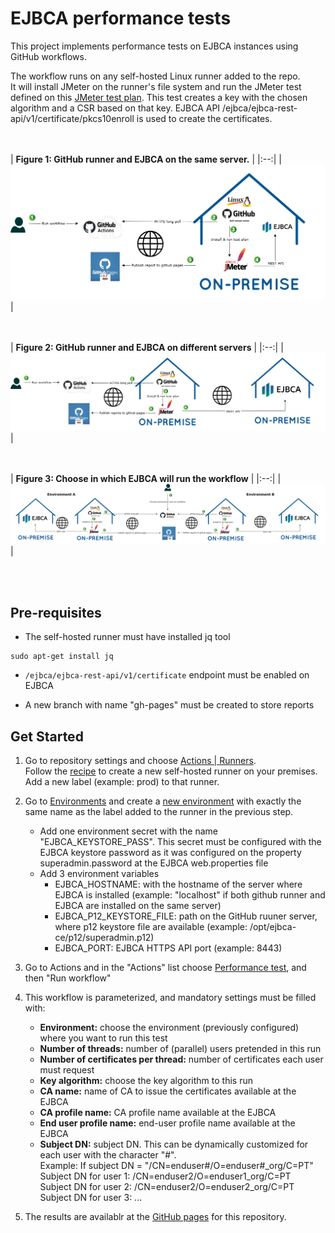 # EJBCA performance tests


This project implements performance tests on EJBCA instances using GitHub workflows.  

The workflow runs on any self-hosted Linux runner added to the repo.  
It will install JMeter on the runner's file system and run the JMeter test defined on this [JMeter test plan](/tests/ejbca-performance-test.jmx). 
This test creates a key with the chosen algorithm and a CSR based on that key. EJBCA API /ejbca/ejbca-rest-api/v1/certificate/pkcs10enroll is used to create the certificates.  


<br><br>
| **Figure 1: GitHub runner and EJBCA on the same server.** |
|:--:|
| ![Same server](images/load_test_1.png) |



<br><br>
| **Figure 2: GitHub runner and EJBCA on different servers** |
|:--:|
| ![Different servers](images/load_test_2.png) |



<br><br>
| **Figure 3: Choose in which EJBCA will run the workflow** |
|:--:|
| ![Choose EJBCA](images/load_test_3.png) |



<br><br>

## Pre-requisites

 - The self-hosted runner must have installed jq tool
```
sudo apt-get install jq
```
 - `/ejbca/ejbca-rest-api/v1/certificate` endpoint must be enabled on EJBCA  

 - A new branch with name "gh-pages" must be created to store reports


## Get Started

1. Go to repository settings and choose [Actions | Runners](https://github.com/GryphusID/ejbca-performance-tests/settings/actions/runners).  
Follow the [recipe](https://github.com/GryphusID/ejbca-performance-tests/settings/actions/runners/new) to create a new self-hosted runner on your premises.  
Add a new label (example: prod) to that runner.  

2. Go to [Environments](https://github.com/GryphusID/ejbca-performance-tests/settings/environments) and create a [new environment](https://github.com/GryphusID/ejbca-performance-tests/settings/environments/new) with exactly the same name as the label added to the runner in the previous step.
   - Add one environment secret with the name "EJBCA_KEYSTORE_PASS". This secret must be configured with the EJBCA keystore password as it was configured on the property superadmin.password at the EJBCA web.properties file
   - Add 3 environment variables
     - EJBCA_HOSTNAME: with the hostname of the server where EJBCA is installed (example: "localhost" if both github runner and EJBCA are installed on the same server)  
     - EJBCA_P12_KEYSTORE_FILE: path on the GitHub ruuner server, where p12 keystore file are available (example: /opt/ejbca-ce/p12/superadmin.p12)  
     - EJBCA_PORT: EJBCA HTTPS API port (example: 8443)

3. Go to Actions and in the "Actions" list choose [Performance test](https://github.com/GryphusID/ejbca-performance-tests/actions/workflows/performance-test.yml), and then "Run workflow"

4. This workflow is parameterized, and mandatory settings must be filled with:
   - __Environment:__ choose the environment (previously configured) where you want to run this test
   - __Number of threads:__ number of (parallel) users pretended in this run
   - __Number of certificates per thread:__ number of certificates each user must request
   - __Key algorithm:__ choose the key algorithm to this run
   - __CA name:__ name of CA to issue the certificates available at the EJBCA 
   - __CA profile name:__ CA profile name available at the EJBCA  
   - __End user profile name:__ end-user profile name available at the EJBCA  
   - __Subject DN:__ subject DN. This can be dynamically customized for each user with the character "#".   
   Example: If subject DN =  "/CN=enduser#/O=enduser#_org/C=PT"  
    Subject DN for user 1: /CN=enduser2/O=enduser1_org/C=PT  
    Subject DN for user 2: /CN=enduser2/O=enduser2_org/C=PT  
    Subject DN for user 3: ...  


5. The results are availablr at the [GitHub pages](https://gryphusid.github.io/ejbca-performance-tests/) for this repository.

